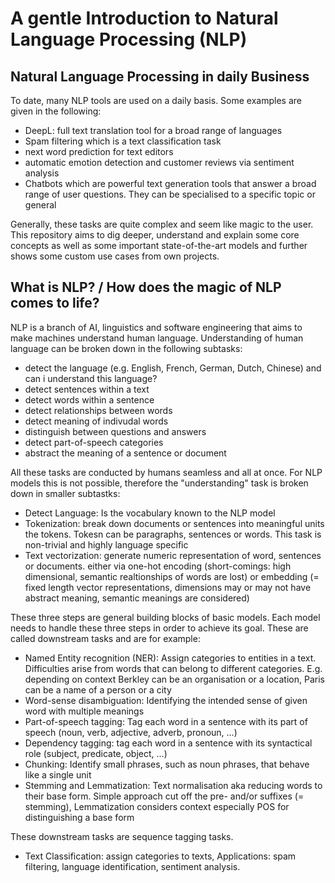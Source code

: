 # A gentle Introduction to Natural Language Processing (NLP)

## Natural Language Processing in daily Business
To date, many NLP tools are used on a daily basis. Some examples are given in the following:
- DeepL: full text translation tool for a broad range of languages
- Spam filtering which is a text classification task
- next word prediction for text editors
- automatic emotion detection and customer reviews via sentiment analysis 
- Chatbots which are powerful text generation tools that answer a broad range of user questions. They can be specialised to a specific topic or general

Generally, these tasks are quite complex and seem like magic to the user. This repository aims to dig deeper, understand and explain some core concepts as well as some important state-of-the-art models and further shows some custom use cases from own projects.

## What is NLP? / How does the magic of NLP comes to life?
NLP is a branch of AI, linguistics and software engineering that aims to make machines understand human language. Understanding of human language can be broken down in the following subtasks:
- detect the language (e.g. English, French, German, Dutch, Chinese) and can i understand this language?
- detect sentences within a text
- detect words within a sentence
- detect relationships between words
- detect meaning of indivudal words
- distinguish between questions and answers
- detect part-of-speech categories
- abstract the meaning of a sentence or document

All these tasks are conducted by humans seamless and all at once. For NLP models this is not possible, therefore the "understanding" task is broken down in smaller subtastks:
- Detect Language: Is the vocabulary known to the NLP model
- Tokenization: break down documents or sentences into meaningful units the tokens. Tokesn can be paragraphs, sentences or words. This task is non-trivial and highly language specific
- Text vectorization: generate numeric representation of word, sentences or documents. either via one-hot encoding (short-comings: high dimensional, semantic realtionships of words are lost) or embedding (= fixed length vector representations, dimensions may or may not have abstract meaning, semantic meanings are considered)

These three steps are general building blocks of basic models. Each model needs to handle these three steps in order to achieve its goal. These are called downstream tasks and are for example:

- Named Entity recognition (NER): Assign categories to entities in a text. Difficulties arise from words that can belong to different categories. E.g. depending on context Berkley can be an organisation or a location,  Paris can be a name of a person or a city
- Word-sense disambiguation: Identifying the intended sense of given word with multiple meanings
- Part-of-speech tagging: Tag each word in a sentence with its part of speech (noun, verb, adjective, adverb, pronoun, ...)
- Dependency tagging: tag each word in a sentence with its syntactical role (subject, predicate, object, ...)
- Chunking: Identify small phrases, such as noun phrases, that behave like a single unit
- Stemming and Lemmatization: Text normalisation aka reducing words to their base form. Simple approach cut off the pre- and/or suffixes (= stemming), Lemmatization considers context especially POS for distinguishing a base form

These downstream tasks are sequence tagging tasks. 
- Text Classification: assign categories to texts, Applications: spam filtering, language identification, sentiment analysis.
